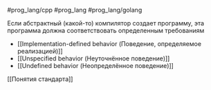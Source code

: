 #prog_lang/cpp #prog_lang #prog_lang/golang 

Если абстрактный (какой-то) компилятор создает программу, эта программа должна соответствовать определенным требованиям

- [[Implementation-defined behavior (Поведение, определяемое реализацией)]]
- [[Unspecified behavior (Неуточнённое поведение)]]
- [[Undefined behavior (Неопределённое поведение)]]

[[Понятия стандарта]]
